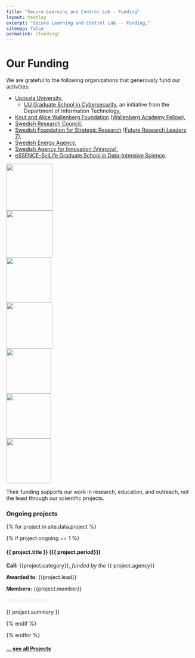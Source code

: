 ```yaml
---
title: "Secure Learning and Control Lab - Funding"
layout: textlay
excerpt: "Secure Learning and Control Lab -- Funding."
sitemap: false
permalink: /funding/
---
```


# Our Funding
We are grateful to the following organizations that generously fund our activities:
- [Uppsala University](http://www.it.uu.se),
	- [UU Graduate School in Cybersecurity](http://www.it.uu.se/research/research-arenas/security/graduate_school), an initiative from the Department of Information Technology,
- [Knut and Alice Wallenberg Foundation](https://kaw.wallenberg.org/) ([Wallenberg Academy Fellow](https://kaw.wallenberg.org/en/andre-teixeira)), 
- [Swedish Research Council](https://www.vr.se), 
- [Swedish Foundation for Strategic Research](https://strategiska.se) ([Future Research Leaders 7](https://strategiska.se/en/research/ongoing-research/framtidens-forskningsledare-7/)),
- [Swedish Energy Agency](https://www.energimyndigheten.se/en/),
- [Swedish Agency for Innovation (Vinnova)](https://www.vinnova.se/en/),
- [eSSENCE-SciLife Graduate School in Data-Intensive Science](https://essenceofescience.se/graduate-school/).

<div class="row">

<div class="col-sm-2 clearfix vcenter">
<img src="{{ site.url }}{{ site.baseurl }}/images/logopic/UU_logo_4f125px.png" style="width: 125px">

</div>

<div class="col-sm-2 clearfix vcenter">
<img src="{{ site.url }}{{ site.baseurl }}/images/logopic/KAW_Logotype_Large.png" style="width: 125px">

</div>

<div class="col-sm-2 clearfix vcenter">
<img src="{{ site.url }}{{ site.baseurl }}/images/logopic/svart_fyrkant_eng.png" style="width: 120px">

</div>

<div class="col-sm-2 clearfix vcenter">
<img src="{{ site.url }}{{ site.baseurl }}/images/logopic/ssf_gb_rgb-300x247.png" style="width: 124px">
</div>
</div>

<div class="row">

<div class="col-sm-2 clearfix vcenter">
<img src="{{ site.url }}{{ site.baseurl }}/images/logopic/energimyndigheten_engelsklogo_rgb.png" style="width: 120px">
</div>

<div class="col-sm-2 clearfix vcenter">
<img src="{{ site.url }}{{ site.baseurl }}/images/logopic/Vinnova_green_payoff_ENG_RGB.png" style="width: 120px">
</div>

<div class="col-sm-2 clearfix vcenter">
<img src="{{ site.url }}{{ site.baseurl }}/images/logopic/LOGO_essence.png" style="width: 120px">
</div>


</div>

Their funding supports our work in research, education, and outreach, not the least through our scientific projects.

### Ongoing projects

{% for project in site.data.project %}

{% if project.ongoing == 1 %}
<div class="row">
<div class="well">

#### {{ project.title }} ({{ project.period}})

**Call:** {{project.category}}, *funded by the* {{ project.agency}}

**Awarded to:** {{project.lead}}

**Members:** {{project.member}}

<a data-toggle="collapse" href="#{{project.key}}-bib"  class="btn-abstract" style="text-decoration:none; color:#ebebeb; hover:#ebebeb;" role="button" aria-expanded="false">**Popular Abstract**</a>
<div class="collapse" id="{{project.key}}-bib"><div class="well-abs">
{{ project.summary }}
</div></div>
</div>
</div>

{% endif %}

{% endfor %}


<h4><a href="{{ site.url }}{{ site.baseurl }}/allprojects.html">... see all Projects</a></h4>

